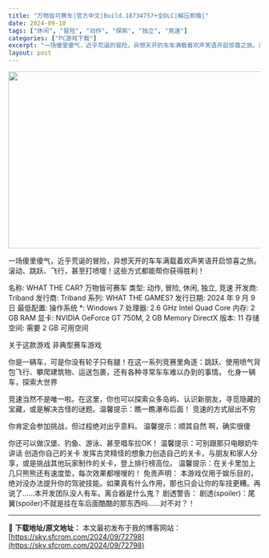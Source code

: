 ```yaml
---
title: "万物皆可赛车|官方中文|Build.18734757+全DLC|解压即撸|"
date: 2024-09-10
tags: ["休闲", "冒险", "动作", "探索", "独立", "竞速"]
categories: ["PC游戏下载"]
excerpt: "一场傻里傻气，近乎荒诞的冒险，异想天开的车车满载着欢声笑语开启惊喜之旅。滚动、跳跃、飞行，甚至打喷嚏！这些方式都能帮你获得胜利！ 名称: WHAT THE CAR? 万物皆可赛车 类型: 动作, 冒险, 休闲, 独立, 竞速 开发商: Triband 发行商: Triband 系列: WHAT TH&hellip;"
layout: post
---
```


<img class="aligncenter size-full wp-image-72784" src="https://sky.sfcrom.com/wp-content/uploads/2024/09/2024091009585493.webp" alt="" width="616" height="353" />

一场傻里傻气，近乎荒诞的冒险，异想天开的车车满载着欢声笑语开启惊喜之旅。滚动、跳跃、飞行，甚至打喷嚏！这些方式都能帮你获得胜利！

名称: WHAT THE CAR? 万物皆可赛车
类型: 动作, 冒险, 休闲, 独立, 竞速
开发商: Triband
发行商: Triband
系列: WHAT THE GAMES?
发行日期: 2024 年 9 月 9 日
最低配置:
操作系统 *: Windows 7
处理器: 2.6 GHz Intel Quad Core
内存: 2 GB RAM
显卡: NVIDIA GeForce GT 750M, 2 GB Memory
DirectX 版本: 11
存储空间: 需要 2 GB 可用空间

关于这款游戏
非典型赛车游戏

你是一辆车，可是你没有轮子只有腿！在这一系列竞赛里角逐：跳跃、使用喷气背包飞行、攀爬建筑物、运送包裹，还有各种寻常车车难以办到的事情。
化身一辆车，探索大世界

竞速当然不是唯一啦。在这里，你也可以探索众多岛屿、认识新朋友，寻觅隐藏的宝藏，或是解决古怪的谜题。温馨提示：瞧一瞧瀑布后面！
竞速的方式层出不穷

你肯定会参加挑战，但过程绝对出乎意料。
温馨提示：顺其自然
啊，确实很傻

你还可以做汉堡、钓鱼、游泳、甚至唱车拉OK！
温馨提示：可别跟那只电眼奶牛讲话
创造你自己的关卡
发挥古灵精怪的想象力创造自己的关卡，与朋友和家人分享，或是挑战其他玩家制作的关卡，登上排行榜高位。
温馨提示：在关卡里加上几只熊熊还有速度垫，每次效果都嗖嗖的！
免责声明：
本游戏仅用于娱乐目的，绝对没办法提升你的驾驶技能。如果真有什么作用，那也只会让你的车技更糟。再说了……本开发团队没人有车。离合器是什么鬼？
剧透警告：
剧透(spoiler)：尾翼(spoiler)不就是挂在车后面酷酷的那东西吗……对不对？！

---
📖 **下载地址/原文地址：** 本文最初发布于我的博客网站：[https://sky.sfcrom.com/2024/09/72798](https://sky.sfcrom.com/2024/09/72798)
